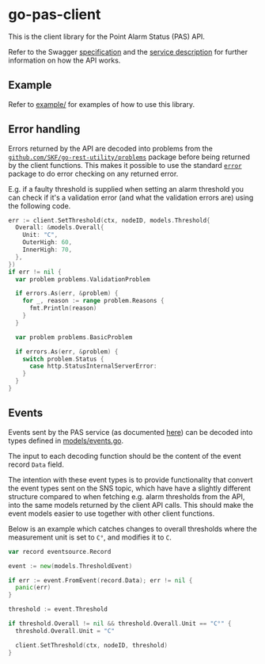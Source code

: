 # go-pas-client

This is the client library for the Point Alarm Status (PAS) API.

Refer to the Swagger [specification](https://api.point-alarm-status.sandbox.iot.enlight.skf.com/v1/docs/swagger/index.html) and the [service description](https://api.point-alarm-status.sandbox.iot.enlight.skf.com/v1/docs/service) for further information on how the API works.

## Example

Refer to [example/](/example/) for examples of how to use this library.

## Error handling

Errors returned by the API are decoded into problems from the [`github.com/SKF/go-rest-utility/problems`](https://github.com/SKF/go-rest-utility) package before being returned by the client functions. This makes it possible to use the standard [`error`](https://pkg.go.dev/errors) package to do error checking on any returned error.

E.g. if a faulty threshold is supplied when setting an alarm threshold you can check if it's a validation error (and what the validation errors are) using the following code.

```go
err := client.SetThreshold(ctx, nodeID, models.Threshold{
  Overall: &models.Overall{
    Unit: "C",
    OuterHigh: 60,
    InnerHigh: 70,
  },
})
if err != nil {
  var problem problems.ValidationProblem

  if errors.As(err, &problem) {
    for _, reason := range problem.Reasons {
      fmt.Println(reason)
    }
  }

  var problem problems.BasicProblem

  if errors.As(err, &problem) {
    switch problem.Status {
      case http.StatusInternalServerError:
    }
  }
}
```

## Events

Events sent by the PAS service (as documented [here](https://api.point-alarm-status.sandbox.iot.enlight.skf.com/v1/docs/service/sns)) can be decoded into types defined in [models/events.go](/models/events.go).

The input to each decoding function should be the content of the event record `Data` field.

The intention with these event types is to provide functionality that convert the event types sent on the SNS topic, which have have a slightly different structure compared to when fetching e.g. alarm thresholds from the API, into the same models returned by the client API calls. This should make the event models easier to use together with other client functions.

Below is an example which catches changes to overall thresholds where the measurement unit is set to `C°`, and modifies it to `C`.

```go
var record eventsource.Record

event := new(models.ThresholdEvent)

if err := event.FromEvent(record.Data); err != nil {
  panic(err)
}

threshold := event.Threshold

if threshold.Overall != nil && threshold.Overall.Unit == "C°" {
  threshold.Overall.Unit = "C"

  client.SetThreshold(ctx, nodeID, threshold)
}

```
